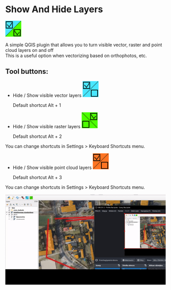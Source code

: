 # Show And Hide Layers    

<img src="./icons/icon.png" width="50" >

A simple QGIS plugin that allows you to turn visible vector, raster and point cloud layers on and off
<br>This is a useful option when vectorizing based on orthophotos, etc.




## **Tool buttons:**
* Hide / Show visible vector layers         <img src="./icons/vector.png" width="50"  style="background:25px white">
    <p> Default shortcut Alt + 1

* Hide / Show visible raster layers    <img src="./icons/raster.png" width="50" style="background:25px white">
    <p> Default shortcut Alt + 2
You can change shortcuts in Settings > Keyboard Shortcuts menu.

* Hide / Show visible point cloud layers    <img src="./icons/point_cloud.png" width="50" style="background:25px white">
    <p> Default shortcut Alt + 3
You can change shortcuts in Settings > Keyboard Shortcuts menu.

 <img src="video.gif">